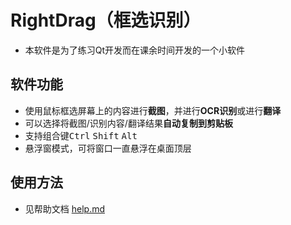 # RightDrag（框选识别）
* 本软件是为了练习Qt开发而在课余时间开发的一个小软件
## 软件功能
* 使用鼠标框选屏幕上的内容进行**截图**，并进行**OCR识别**或进行**翻译**
* 可以选择将截图/识别内容/翻译结果**自动复制到剪贴板**
* 支持组合键<kbd>Ctrl</kbd> <kbd>Shift</kbd> <kbd>Alt</kbd>
* 悬浮窗模式，可将窗口一直悬浮在桌面顶层
## 使用方法
* 见帮助文档 [help.md](help.md)
